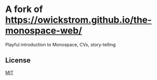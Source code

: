 # A fork of https://owickstrom.github.io/the-monospace-web/
Playful introduction to Monospace, CVs, story-telling

## License

[MIT](LICENSE.md)
